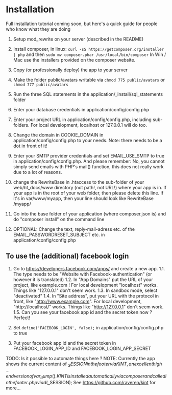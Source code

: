 # Installation

Full installation tutorial coming soon, but here's a quick guide for people who know what they are doing

1. Setup mod_rewrite on your server (described in the README)
2. Install composer, in linux:
`curl -sS https://getcomposer.org/installer | php` and then
`sudo mv composer.phar /usr/local/bin/composer`
In Win / Mac use the installers provided on the composer website.
2. Copy (or professionally deploy) the app to your server
3. Make the folder public/avatars writable via `chmod 775 public/avatars` or `chmod 777 public/avatars`
4. Run the three SQL statements in the application/_install/sql_statements folder
5. Enter your database credentials in application/config/config.php
6. Enter your project URL in application/config/config.php, including sub-folders. For local development, localhost or
127.0.0.1 will do too.
7. Change the domain in COOKIE_DOMAIN in application/config/config.php to your needs. Note: there needs to be a dot in front of it!
8. Enter your SMTP provider credentials and set EMAIL_USE_SMTP to true in application/config/config.php.
And please remember: No, you cannot simply send emails with PHP's mail() function, this does not really work due
to a lot of reasons.
9. change the RewriteBase in .htaccess to the sub-folder of your web/ht_docs/www directory (not path!, not URL!) where your app is in.
      If your app is in the root of your web folder, then please delete this line. If it's in var/www/myapp, then your line should look like
      RewriteBase /myapp/

10. Go into the base folder of your application (where composer.json is) and do "composer install" on the command line

10. OPTIONAL: Change the text, reply-mail-adress etc. of the EMAIL_PASSWORDRESET_SUBJECT etc. in
application/config/config.php

## To use the (additional) facebook login

1. Go to https://developers.facebook.com/apps/ and create a new app.
1.1. The type needs to be "Website with Facebook-authentication" (or however it is translated)
1.2. In "App Domains" put the URL of your project, like example.com ! For local development "localhost" works.
Things like "127.0.0.1" don't seem work.
1.3. In sandbox mode, select "deactivated"
1.4. In "Site address", put your URL with the protocol in front, like "http://www.example.com". For local development,
"http://localhost/" works. Things like "http://127.0.0.1" don't seem work.
1.5. Can you see your facebook app id and the secret token now ? Perfect!

2. Set `define('FACEBOOK_LOGIN', false);` in application/config/config.php to  true
3. Put your facebook app id and the secret token in FACEBOOK_LOGIN_APP_ID and FACEBOOK_LOGIN_APP_SECRET

TODO: Is it possible to automate things here ?
NOTE: Currently the app shows the current content of $_SESSION in the footer via KINT, an excellent high-end version
of var_dump(). KINT is installed automatically via composer and called in the footer.php via d($_SESSION);
See https://github.com/raveren/kint for more...
